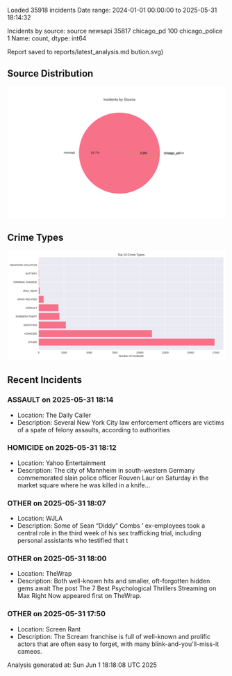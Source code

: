
Loaded 35918 incidents
Date range: 2024-01-01 00:00:00 to 2025-05-31 18:14:32

Incidents by source:
source
newsapi           35817
chicago_pd          100
chicago_police        1
Name: count, dtype: int64

Report saved to reports/latest_analysis.md
bution.svg)

## Source Distribution
![Source Distribution](images/source_distribution.svg)

## Crime Types
![Crime Types](images/crime_types.svg)

## Recent Incidents

### ASSAULT on 2025-05-31 18:14
- Location: The Daily Caller
- Description: Several New York City law enforcement officers are victims of a spate of felony assaults, according to authorities


### HOMICIDE on 2025-05-31 18:12
- Location: Yahoo Entertainment
- Description: The city of Mannheim in south-western Germany commemorated slain police officer Rouven Laur on Saturday in the market square where he was killed in a knife...


### OTHER on 2025-05-31 18:07
- Location: WJLA
- Description: Some of Sean “Diddy” Combs ’ ex-employees took a central role in the third week of his sex trafficking trial, including personal assistants who testified that t


### OTHER on 2025-05-31 18:00
- Location: TheWrap
- Description: Both well-known hits and smaller, oft-forgotten hidden gems await
The post The 7 Best Psychological Thrillers Streaming on Max Right Now appeared first on TheWrap.


### OTHER on 2025-05-31 17:50
- Location: Screen Rant
- Description: The Scream franchise is full of well-known and prolific actors that are often easy to forget, with many blink-and-you'll-miss-it cameos.

Analysis generated at: Sun Jun  1 18:18:08 UTC 2025
